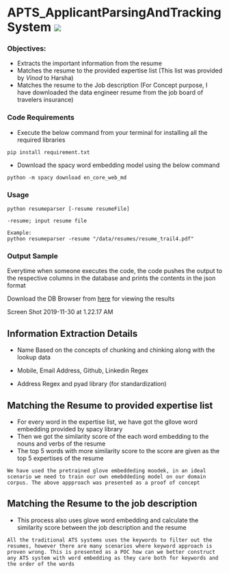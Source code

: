 # APTS_ApplicantParsingAndTrackingSystem ![](https://img.shields.io/badge/Harsha-Karpurapu-brightgreen.svg?colorB=ff0000)

### Objectives: 
- Extracts the important information from the resume
- Matches the resume to the provided expertise list (This list was provided by *Vinod* to Harsha)
- Matches the resume to the Job description (For Concept purpose, I have downloaded the data engineer resume from the job board of travelers insurance)

### Code Requirements
- Execute the below command from your terminal for installing all the required libraries

```
pip install requirement.txt
```
- Download the spacy word embedding model using the below command

```
python -m spacy download en_core_web_md
```
### Usage

```
python resumeparser [-resume resumeFile]

-resume; input resume file

Example: 
python resumeparser -resume "/data/resumes/resume_trail4.pdf"
```

### Output Sample
Everytime when someone executes the code, the code pushes the output to the respective columns in the database and prints the contents in the json format

Download the DB Browser from [here](https://sqlitebrowser.org/dl/) for viewing the results

Screen Shot 2019-11-30 at 1.22.17 AM

## Information Extraction Details

- Name
Based on the concepts of chunking and chinking along with the lookup data

- Mobile, Email Address, Github, Linkedin
Regex

- Address
Regex and pyad library (for standardization)

## Matching the Resume to provided expertise list

- For every word in the expertise list, we have got the gllove word embedding provided by spacy library
- Then we got the similarity score of the each word embedding to the nouns and verbs of the resume
- The top 5 words with more similarity score to the score are given as the top 5 expertises of the resume 

```We have used the pretrained glove embeddeding moodek, in an ideal scenario we need to train our own emebddeding model on our domain corpus. The above appproach was presented as a proof of concept```

## Matching the Resume to the job description

- This process also uses glove word embedding and calculate the similarity score between the job description and the resume

```All the traditional ATS systems uses the keywords to filter out the resumes, however there are many scenarios where keyword approach is proven wrong. This is presented as a POC how can we better construct any ATS system with word embedding as they care both for keywords and the order of the words```



